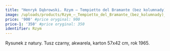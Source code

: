 ```yaml
---
title: "Henryk Dąbrowski. Rzym – Tempietto del Bramante (bez kolumnady) (1965)"
image: /uploads/products/Rzym_–_Tempietto_del_Bramante_(bez_kolumnady)_(1965).jpg
price: '900' #price oryginal: 900
price-1: '350' #price oryginal: 350
identifier: Rzym
---
```

Rysunek z natury. Tusz czarny, akwarela, karton 57x42 cm, rok 1965.